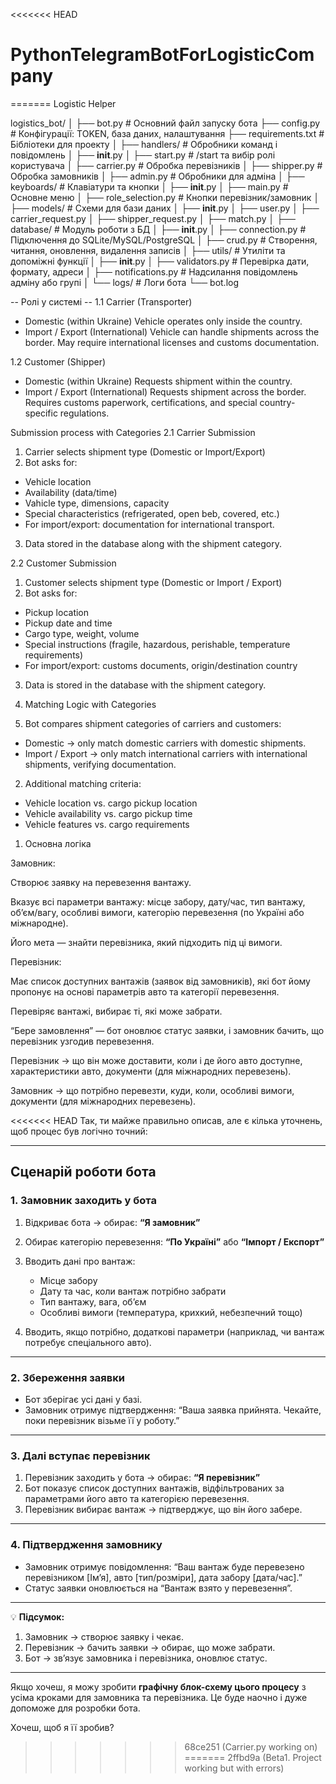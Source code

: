 <<<<<<< HEAD
# PythonTelegramBotForLogisticCompany
=======
Logistic Helper

logistics_bot/
│
├── bot.py                  # Основний файл запуску бота
├── config.py               # Конфігурації: TOKEN, база даних, налаштування
├── requirements.txt        # Бібліотеки для проекту
│
├── handlers/               # Обробники команд і повідомлень
│   ├── __init__.py
│   ├── start.py            # /start та вибір ролі користувача
│   ├── carrier.py          # Обробка перевізників
│   ├── shipper.py          # Обробка замовників
│   ├── admin.py            # Обробники для адміна
│
├── keyboards/              # Клавіатури та кнопки
│   ├── __init__.py
│   ├── main.py             # Основне меню
│   ├── role_selection.py   # Кнопки перевізник/замовник
│
├── models/                 # Схеми для бази даних
│   ├── __init__.py
│   ├── user.py
│   ├── carrier_request.py
│   ├── shipper_request.py
│   ├── match.py
│
├── database/               # Модуль роботи з БД
│   ├── __init__.py
│   ├── connection.py       # Підключення до SQLite/MySQL/PostgreSQL
│   ├── crud.py             # Створення, читання, оновлення, видалення записів
│
├── utils/                  # Утиліти та допоміжні функції
│   ├── __init__.py
│   ├── validators.py       # Перевірка дати, формату, адреси
│   ├── notifications.py    # Надсилання повідомлень адміну або групі
│
└── logs/                   # Логи бота
    └── bot.log


-- Ролі у системі --
1.1 Carrier (Transporter)
- Domestic (within Ukraine)
Vehicle operates only inside the country.
- Import / Export (International)
Vehicle can handle shipments across the border.
May require international licenses and customs documentation.

1.2 Customer (Shipper)
- Domestic (within Ukraine)
Requests shipment within the country.
- Import / Export (International)
Requests shipment across the border.
Requires customs paperwork, certifications, and special country-specific regulations.

Submission process with Categories
2.1 Carrier Submission
1. Carrier selects shipment type (Domestic or Import/Export)
2. Bot asks for:
- Vehicle location
- Availability (data/time)
- Vahicle type, dimensions, capacity
- Special characteristics (refrigerated, open beb, covered, etc.)
- For import/export: documentation for international transport.
3. Data stored in the database along with the shipment category.

2.2 Customer Submission
1. Customer selects shipment type (Domestic or Import / Export)
2. Bot asks for:
- Pickup location
- Pickup date and time
- Cargo type, weight, volume
- Special instructions (fragile, hazardous, perishable, temperature requirements)
- For import/export: customs documents, origin/destination country
3. Data is stored in the database with the shipment category.

3. Matching Logic with Categories
1. Bot compares shipment categories of carriers and customers:
- Domestic → only match domestic carriers with domestic shipments.
- Import / Export → only match international carriers with international shipments, verifying documentation.
2. Additional matching criteria:
- Vehicle location vs. cargo pickup location
- Vehicle availability vs. cargo pickup time
- Vehicle features vs. cargo requirements

1. Основна логіка

Замовник:

Створює заявку на перевезення вантажу.

Вказує всі параметри вантажу: місце забору, дату/час, тип вантажу, об’єм/вагу, особливі вимоги, категорію перевезення (по Україні або міжнародне).

Його мета — знайти перевізника, який підходить під ці вимоги.

Перевізник:

Має список доступних вантажів (заявок від замовників), які бот йому пропонує на основі параметрів авто та категорії перевезення.

Перевіряє вантажі, вибирає ті, які може забрати.

“Бере замовлення” — бот оновлює статус заявки, і замовник бачить, що перевізник узгодив перевезення.

Перевізник → що він може доставити, коли і де його авто доступне, характеристики авто, документи (для міжнародних перевезень).

Замовник → що потрібно перевезти, куди, коли, особливі вимоги, документи (для міжнародних перевезень).


<<<<<<< HEAD
Так, ти майже правильно описав, але є кілька уточнень, щоб процес був логічно точний:

---

## **Сценарій роботи бота**

### **1. Замовник заходить у бота**

1. Відкриває бота → обирає: **“Я замовник”**
2. Обирає категорію перевезення: **“По Україні”** або **“Імпорт / Експорт”**
3. Вводить дані про вантаж:

   * Місце забору
   * Дату та час, коли вантаж потрібно забрати
   * Тип вантажу, вага, об’єм
   * Особливі вимоги (температура, крихкий, небезпечний тощо)
4. Вводить, якщо потрібно, додаткові параметри (наприклад, чи вантаж потребує спеціального авто).

---

### **2. Збереження заявки**

* Бот зберігає усі дані у базі.
* Замовник отримує підтвердження: “Ваша заявка прийнята. Чекайте, поки перевізник візьме її у роботу.”

---

### **3. Далі вступає перевізник**

1. Перевізник заходить у бота → обирає: **“Я перевізник”**
2. Бот показує список доступних вантажів, відфільтрованих за параметрами його авто та категорією перевезення.
3. Перевізник вибирає вантаж → підтверджує, що він його забере.

---

### **4. Підтвердження замовнику**

* Замовник отримує повідомлення:
  “Ваш вантаж буде перевезено перевізником [Ім’я], авто [тип/розміри], дата забору [дата/час].”
* Статус заявки оновлюється на “Вантаж взято у перевезення”.

---

💡 **Підсумок:**

1. Замовник → створює заявку і чекає.
2. Перевізник → бачить заявки → обирає, що може забрати.
3. Бот → зв’язує замовника і перевізника, оновлює статус.

---

Якщо хочеш, я можу зробити **графічну блок-схему цього процесу** з усіма кроками для замовника та перевізника. Це буде наочно і дуже допоможе для розробки бота.

Хочеш, щоб я її зробив?
>>>>>>> 68ce251 (Carrier.py working on)
=======
>>>>>>> 2ffbd9a (Beta1. Project working but with errors)
